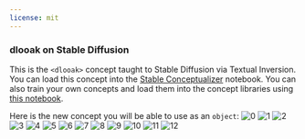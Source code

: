 ```yaml
---
license: mit
---
```

### dlooak on Stable Diffusion
This is the `<dlooak>` concept taught to Stable Diffusion via Textual Inversion. You can load this concept into the [Stable Conceptualizer](https://colab.research.google.com/github/huggingface/notebooks/blob/main/diffusers/stable_conceptualizer_inference.ipynb) notebook. You can also train your own concepts and load them into the concept libraries using [this notebook](https://colab.research.google.com/github/huggingface/notebooks/blob/main/diffusers/sd_textual_inversion_training.ipynb).

Here is the new concept you will be able to use as an `object`:
![<dlooak> 0](https://huggingface.co/sd-concepts-library/dlooak/resolve/main/concept_images/9.jpeg)
![<dlooak> 1](https://huggingface.co/sd-concepts-library/dlooak/resolve/main/concept_images/10.jpeg)
![<dlooak> 2](https://huggingface.co/sd-concepts-library/dlooak/resolve/main/concept_images/3.jpeg)
![<dlooak> 3](https://huggingface.co/sd-concepts-library/dlooak/resolve/main/concept_images/1.jpeg)
![<dlooak> 4](https://huggingface.co/sd-concepts-library/dlooak/resolve/main/concept_images/4.jpeg)
![<dlooak> 5](https://huggingface.co/sd-concepts-library/dlooak/resolve/main/concept_images/8.jpeg)
![<dlooak> 6](https://huggingface.co/sd-concepts-library/dlooak/resolve/main/concept_images/11.jpeg)
![<dlooak> 7](https://huggingface.co/sd-concepts-library/dlooak/resolve/main/concept_images/6.jpeg)
![<dlooak> 8](https://huggingface.co/sd-concepts-library/dlooak/resolve/main/concept_images/5.jpeg)
![<dlooak> 9](https://huggingface.co/sd-concepts-library/dlooak/resolve/main/concept_images/0.jpeg)
![<dlooak> 10](https://huggingface.co/sd-concepts-library/dlooak/resolve/main/concept_images/2.jpeg)
![<dlooak> 11](https://huggingface.co/sd-concepts-library/dlooak/resolve/main/concept_images/7.jpeg)
![<dlooak> 12](https://huggingface.co/sd-concepts-library/dlooak/resolve/main/concept_images/12.jpeg)

